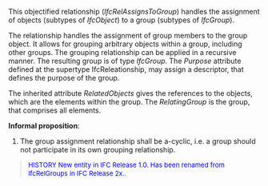 ﻿This objectified relationship (_IfcRelAssignsToGroup_) handles the assignment of objects (subtypes of _IfcObject_) to a group (subtypes of _IfcGroup_).

The relationship handles the assignment of group members to the group object. It allows for grouping arbitrary objects within a group, including other groups. The grouping relationship can be applied in a recursive manner. The resulting group is of type _IfcGroup_. The _Purpose_ attribute defined at the supertype IfcReleationship, may assign a descriptor, that defines the purpose of the group.

The inherited attribute _RelatedObjects_ gives the references to the objects, which are the elements within the group. The _RelatingGroup_ is the group, that comprises all elements.

**Informal proposition**:

1. The group assignment relationship shall be a-cyclic, i.e. a group should not participate in its own grouping relationship.

> <font color="#0000FF" size="-1">HISTORY New entity in IFC Release 1.0.
		  Has been renamed from IfcRelGroups in IFC Release 2x.</font>.
>